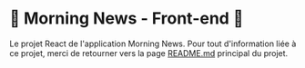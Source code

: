 # :newspaper: Morning News - Front-end :bookmark:

Le projet React de l'application Morning News. Pour tout d'information liée à ce projet, merci de retourner vers la page [README.md](../README.md) principal du projet.
